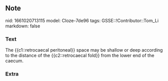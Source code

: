 ## Note
nid: 1661020713115
model: Cloze-7de96
tags: GSSE::!Contributor::Tom_Li
markdown: false

### Text
<div>
  The {{c1::retrocaecal peritoneal}} space may be shallow or deep
  according to the distance of the {{c2::retrocaecal fold}} from
  the lower end of the caecum.
</div>

### Extra

